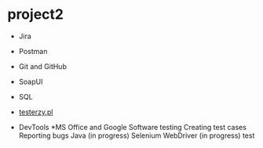 # project2

* Jira	

* Postman		
* Git and GitHub	
* SoapUI	  
	
* SQL

* <a href>testerzy.pl</a>
* DevTools 
*MS Office and Google
Software testing
Creating test cases
Reporting bugs
Java (in progress)
Selenium WebDriver (in progress) 
test
